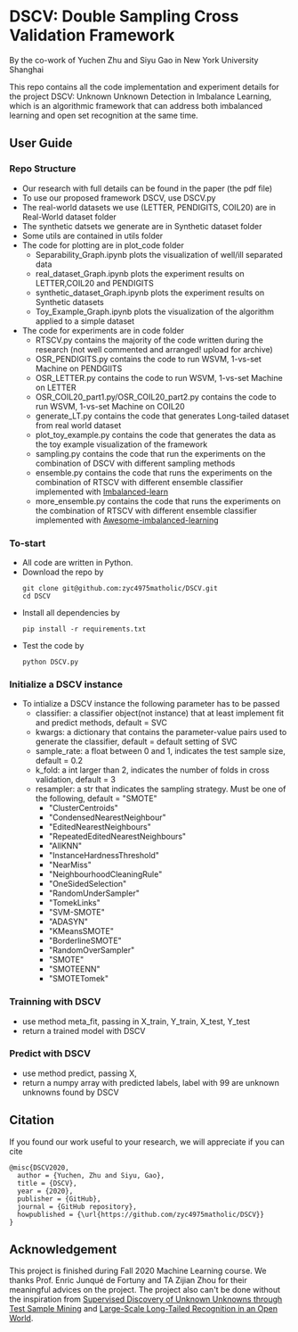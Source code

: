 # DSCV: Double Sampling Cross Validation Framework

By the co-work of Yuchen Zhu and Siyu Gao in New York University Shanghai

This repo contains all the code implementation and experiment details for the project DSCV: Unknown Unknown Detection in Imbalance Learning, which is an algorithmic framework that can address both imbalanced learning and open set recognition at the same time.

User Guide
-
### Repo Structure
* Our research with full details can be found in the paper (the pdf file)
* To use our proposed framework DSCV, use DSCV.py
* The real-world datasets we use (LETTER, PENDIGITS, COIL20) are in Real-World dataset folder
* The synthetic datsets we generate are in Synthetic dataset folder
* Some utils are contained in utils folder
* The code for plotting are in plot_code folder
  + Separability_Graph.ipynb plots the visualization of well/ill separated data
  + real_dataset_Graph.ipynb plots the experiment results on LETTER,COIL20 and PENDIGITS
  + synthetic_dataset_Graph.ipynb plots the experiment results on Synthetic datasets
  + Toy_Example_Graph.ipynb plots the visualization of the algorithm applied to a simple dataset
* The code for experiments are in code folder
  + RTSCV.py contains the majority of the code written during the research (not well commented and arranged! upload for archive)
  + OSR_PENDIGITS.py contains the code to run WSVM, 1-vs-set Machine on PENDGIITS
  + OSR_LETTER.py contains the code to run WSVM, 1-vs-set Machine on LETTER
  + OSR_COIL20_part1.py/OSR_COIL20_part2.py contains the code to run WSVM, 1-vs-set Machine on COIL20
  + generate_LT.py contains the code that generates Long-tailed dataset from real world dataset
  + plot_toy_example.py contains the code that generates the data as the toy example visualization of the framework
  + sampling.py contains the code that run the experiments on the combination of DSCV with different sampling methods
  + ensemble.py contains the code that runs the experiments on the combination of RTSCV with different ensemble classifier implemented with [Imbalanced-learn](https://github.com/scikit-learn-contrib/imbalanced-learn/tree/master/imblearn)
  + more_ensemble.py contains the code that runs the experiments on the combination of RTSCV with different ensemble classifier implemented with [Awesome-imbalanced-learning](https://github.com/ZhiningLiu1998/awesome-imbalanced-learning)
### To-start
* All code are written in Python.
* Download the repo by
  ```
  git clone git@github.com:zyc4975matholic/DSCV.git
  cd DSCV
  ```
* Install all dependencies by
  ```
  pip install -r requirements.txt
  ```
* Test the code by
  ```
  python DSCV.py
  ```

### Initialize a DSCV instance
* To intialize a DSCV instance the following parameter has to be passed
  + classifier: a classifier object(not instance) that at least implement fit and predict methods, default = SVC
  + kwargs: a dictionary that contains the parameter-value pairs used to generate the classifier, default = default setting of SVC
  + sample_rate: a float between 0 and 1, indicates the test sample size, default = 0.2
  + k_fold: a int larger than 2, indicates the number of folds in cross validation, default = 3
  + resampler: a str that indicates the sampling strategy. Must be one of the following, default = "SMOTE"
      - "ClusterCentroids"
      - "CondensedNearestNeighbour"
      - "EditedNearestNeighbours"
      - "RepeatedEditedNearestNeighbours"
      - "AllKNN" 
      - "InstanceHardnessThreshold"
      - "NearMiss"
      - "NeighbourhoodCleaningRule"
      - "OneSidedSelection"
      - "RandomUnderSampler"
      - "TomekLinks"
      - "SVM-SMOTE"
      - "ADASYN"
      - "KMeansSMOTE"
      - "BorderlineSMOTE"
      - "RandomOverSampler"
      - "SMOTE"
      - "SMOTEENN"
      - "SMOTETomek"

### Trainning with DSCV
* use method meta_fit, passing in X_train, Y_train, X_test, Y_test
* return a trained model with DSCV

### Predict with DSCV
* use method predict, passing X,
* return a numpy array with predicted labels, label with 99 are unknown unknowns found by DSCV
  
  
Citation
-
If you found our work useful to your research, we will appreciate if you can cite

```
@misc{DSCV2020,
  author = {Yuchen, Zhu and Siyu, Gao},
  title = {DSCV},
  year = {2020},
  publisher = {GitHub},
  journal = {GitHub repository},
  howpublished = {\url{https://github.com/zyc4975matholic/DSCV}}
}
```

Acknowledgement
-
This project is finished during Fall 2020 Machine Learning course. We thanks Prof. Enric Junqué de Fortuny and TA Zijian Zhou for their meaningful advices on the project. The project also can't be done without the inspiration from [Supervised Discovery of Unknown Unknowns through Test Sample Mining](https://ojs.aaai.org//index.php/AAAI/article/view/7252) and [Large-Scale Long-Tailed Recognition in an Open World](https://arxiv.org/abs/1904.05160). 

